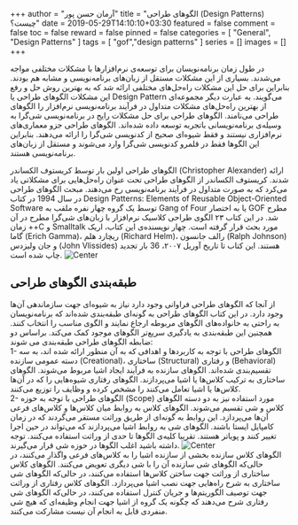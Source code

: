 +++
author = "آرمان حسن پور"
title = "الگوهای طراحی (Design Patterns) چیست؟" 
date = 2019-05-29T14:10:10+03:30
featured = false
comment = false
toc = false
reward = false
pinned = false
categories = [
	"General", "Design Patterns"
]
tags = [
    "gof","design patterns"
]
series = []
images = []
+++

در طول زمان برنامه‌نویسان برای توسعه‌ی نرم‌افزارها با مشکلات مختلفی مواجه می‌شدند. بسیاری از این مشکلات مستقل از زبان‌های برنامه‌نویسی و مشابه هم بودند. بنابراین برای حل این مشکلات راه‌حل‌های مختلفی ارائه شد که به بهترین روش حل و رفع این مشکلات الگوهای طراحی یا Design Pattern می‌گویند. به عبارت دیگر مجموعه‌‌‌ای از بهترین راه‌‌حل‌های مشکلات متداول در فرآیند برنامه‌نویسی نرم‌افزار را الگوهای طراحی می‌نامند. الگوهای طراحی برای حل مشکلات رایج در برنامه‌نویسی شی‌گرا به وسیله‌ی برنامه‌نویسانی باتجربه توسعه داده شده‌اند. الگوهای طراحی جزو معماری‌های نرم‌افزاری نیستند و فقط شیوه‌ای صحیح از کدنویسی شی‌گرا را ارائه می‌دهند. بنابراین این الگوها فقط در قلمرو کدنویسی شی‌گرا وارد می‌شوند و مستقل از زبان‌های برنامه‌نویسی هستند.
<!--more-->

الگوهای طراحی اولین بار توسط کریستوف الکساندر (Christopher Alexander) ارائه شدند. کریستوف الکساندر از الگوهای طراحی تحت عنوان راه‌حل‌هایی برای مشکلاتی یاد می‌کرد که به صورت متداول در فرآیند برنامه‌نویسی رخ می‌دهند. مبحث الگوهای طراحی در سال 1994 در کتاب Design Patterns: Elements of Reusable Object-Oriented Software توسط یک گروه چهار نفره ملقب به Gang of Four یا به اختصار GOF مطرح شد. در این  کتاب ۲۳ الگوی طراحی کلاسیک نرم‌افزار با زبان‌های شی‌گرا مطرح در آن زمان ++C و Smalltalk مورد بحث قرار گرفته است. چهار نویسنده‌ی این کتاب، اریک گاما (Erich Gamma)، ریچارد هلم (Richard Helm)، رالف جانسون (Ralph Johnson) و جان ولیزدس (John Vlissides) هستند. این کتاب تا تاریخ آوریل ۲۰۰۷، 36 بار تجدید چاپ شده ‌است.
![Center](/book.jpg#center)
<br>
## طبقه‌بندی الگوهای طراحی
از آنجا که الگوهای طراحی فراوانی وجود دارد نیاز به شیوه‌ای جهت سازماندهی آن‌ها وجود دارد. در این کتاب الگوهای طراحی به گونه‌ای طبقه‌بندی شده‌اند که برنامه‌نویسان به راحتی به خانواده‌های الگوهای مربوطه ارجاع نمایند و الگوی مناسب را انتخاب کنند. همچنین این طبقه‌بندی به یادگیری سریع‌تر الگوهای موجود کمک می‌کند. براساس دو ضابطه الگوهای طراحی طبقه‌بندی می شوند:
<br>
1- الگوهای طراحی با توجه به کاربردها و اهدافی که به آن منظور ارائه شده اند، به سه دسته عمومی سازنده (Creational)، ساختاری (Structural) و رفتاری (Behavioral) تقسیم‌بندی شده‌اند. الگوهای سازنده به فرآیند ایجاد اشیا مربوط می‌شوند. الگوهای ساختاری به ترکیب کلاس‌ها یا اشیا می‌پردازند. الگوهای رفتاری شیوه‌هایی را که در آن‌ها کلاس‌ها یا اشیا تعامل می‌کنند را مشخص کرده و وظایف را توزیع می‌کنند.
<br>
2- الگوهای طراحی با توجه به حوزه (Scope) مورد استفاده نیز به دو دسته الگوهای کلاس و شی تقسیم می‌شوند. الگوهای کلاس به روابط میان کلاس‌ها و کلاس‌های فرعی آن‌ها می‌پردازد. این روابط به گونه‌ای از طریق وراثت مستقر می‌گردند که در زمان کامپایل ایستا باشند. الگوهای شی به روابط اشیا می‌پردازند که می‌تواند در حین اجرا تغییر کنند و پویاتر هستند. تقریبا کلیه‌ی الگوها تا حدی از وراثت استفاده می‌کنند. توجه داشته باشید اغلب الگوها در حوزه شی قرار می‌گیرند. 
![Center](/catalog.png#center)
<br>
الگوهای کلاس سازنده بخشی از سازنده اشیا را به کلاس‌های فرعی واگذار می‌کنند، در حالی‌که الگوها‌ی شی سازنده آن را با شی دیگری تعویض می‌کنند.
الگوهای کلاس ساختاری از وراثت جهت ساختن کلاس‌ها استفاده می‌کنند، در حالی‌که الگوهای شی ساختاری به شرح راه‌هایی جهت نصب اشیا می‌پردازد.
الگوهای کلاس رفتاری از وراثت جهت توصیف الگوریتم‌ها و جریان کنترل استفاده می‌کنند، در حالی‌که الگوهای شی رفتاری شرح می‌دهند که چگونه یک گروه از اشیا جهت انجام وظیفه‌ای که هیچ شی منفردی قابل به انجام آن نیست مشارکت می‌کنند.
